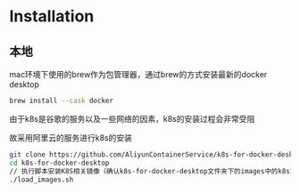 # Installation



## 本地



mac环境下使用的brew作为包管理器，通过brew的方式安装最新的docker desktop

```sh
brew install --cask docker
```



由于k8s是谷歌的服务以及一些网络的因素，k8s的安装过程会非常受阻

故采用阿里云的服务进行k8s的安装

```sh
git clone https://github.com/AliyunContainerService/k8s-for-docker-desktop.git
cd k8s-for-docker-desktop
// 执行脚本安装K8S相关镜像（确认k8s-for-docker-desktop文件夹下的images中的k8s和本地安装的docker中需要的k8s版本保持一致）
./load_images.sh
```

